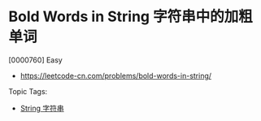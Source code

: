 # Bold Words in String 字符串中的加粗单词

[0000760] Easy

- https://leetcode-cn.com/problems/bold-words-in-string/

Topic Tags:

- [String 字符串](https://leetcode-cn.com/tag/string/)
